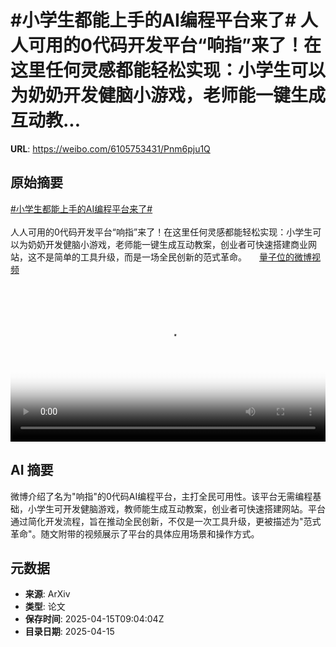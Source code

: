 # #小学生都能上手的AI编程平台来了# 人人可用的0代码开发平台“响指”来了！在这里任何灵感都能轻松实现：小学生可以为奶奶开发健脑小游戏，老师能一键生成互动教...

**URL**: https://weibo.com/6105753431/Pnm6pju1Q

## 原始摘要

<a href="https://m.weibo.cn/search?containerid=231522type%3D1%26t%3D10%26q%3D%23%E5%B0%8F%E5%AD%A6%E7%94%9F%E9%83%BD%E8%83%BD%E4%B8%8A%E6%89%8B%E7%9A%84AI%E7%BC%96%E7%A8%8B%E5%B9%B3%E5%8F%B0%E6%9D%A5%E4%BA%86%23&amp;extparam=%23%E5%B0%8F%E5%AD%A6%E7%94%9F%E9%83%BD%E8%83%BD%E4%B8%8A%E6%89%8B%E7%9A%84AI%E7%BC%96%E7%A8%8B%E5%B9%B3%E5%8F%B0%E6%9D%A5%E4%BA%86%23" data-hide=""><span class="surl-text">#小学生都能上手的AI编程平台来了#</span></a> <br><br>人人可用的0代码开发平台“响指”来了！在这里任何灵感都能轻松实现：小学生可以为奶奶开发健脑小游戏，老师能一键生成互动教案，创业者可快速搭建商业网站，这不是简单的工具升级，而是一场全民创新的范式革命。 <a href="https://video.weibo.com/show?fid=1034:5155664306307113" data-hide=""><span class="url-icon"><img style="width: 1rem;height: 1rem" src="https://h5.sinaimg.cn/upload/2015/09/25/3/timeline_card_small_video_default.png" referrerpolicy="no-referrer"></span><span class="surl-text">量子位的微博视频</span></a> <br clear="both"><div style="clear: both"></div><video controls="controls" poster="https://tvax1.sinaimg.cn/orj480/006Fd7o3ly1i0hd0kon6sj30u01hcmz2.jpg" style="width: 100%"><source src="https://f.video.weibocdn.com/o0/6RzDFqSalx08nujvsHaE01041200QA790E010.mp4?label=mp4_720p&amp;template=720x1280.24.0&amp;ori=0&amp;ps=1CwnkDw1GXwCQx&amp;Expires=1744711359&amp;ssig=hC5V5aRMJC&amp;KID=unistore,video"><source src="https://f.video.weibocdn.com/o0/3aXgPKqTlx08nujuRpZm01041200uQiG0E010.mp4?label=mp4_hd&amp;template=540x960.24.0&amp;ori=0&amp;ps=1CwnkDw1GXwCQx&amp;Expires=1744711359&amp;ssig=RTnPxoFbTf&amp;KID=unistore,video"><source src="https://f.video.weibocdn.com/o0/pma8jXOglx08nujuMFSg01041200gpb60E010.mp4?label=mp4_ld&amp;template=360x640.24.0&amp;ori=0&amp;ps=1CwnkDw1GXwCQx&amp;Expires=1744711359&amp;ssig=5CULKmp4ER&amp;KID=unistore,video"><p>视频无法显示，请前往<a href="https://video.weibo.com/show?fid=1034%3A5155664306307113" target="_blank" rel="noopener noreferrer">微博视频</a>观看。</p></video>

## AI 摘要

微博介绍了名为"响指"的0代码AI编程平台，主打全民可用性。该平台无需编程基础，小学生可开发健脑游戏，教师能生成互动教案，创业者可快速搭建网站。平台通过简化开发流程，旨在推动全民创新，不仅是一次工具升级，更被描述为"范式革命"。随文附带的视频展示了平台的具体应用场景和操作方式。

## 元数据

- **来源**: ArXiv
- **类型**: 论文
- **保存时间**: 2025-04-15T09:04:04Z
- **目录日期**: 2025-04-15

